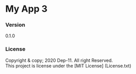 # My App 3

### Version
0.1.0

### License
Copyright & copy; 2020 Dep-11. All right Reserved. <br>
This project is license under the [MIT License] (License.txt)
